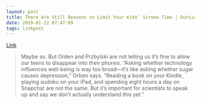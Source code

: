```yaml
---
layout: post
title: There Are Still Reasons to Limit Your Kids' Screen Time | Outside Online
date: 2019-01-22 07:47:09
tags: linkpost
---
```

[Link](https://www.outsideonline.com/2383636/there-are-still-reasons-limit-your-kids-screen-time)



> Maybe so. But Orden and Przbylski are not telling us it’s fine to allow our teens to disappear into their phones. “Asking whether technology influences well-being is way too broad—it’s like asking whether sugar causes depression,” Orben says. “Reading a book on your Kindle, playing sudoku on your iPad, and spending eight hours a day on Snapchat are not the same. But it’s important for scientists to speak up and say we don’t actually understand this yet.”


